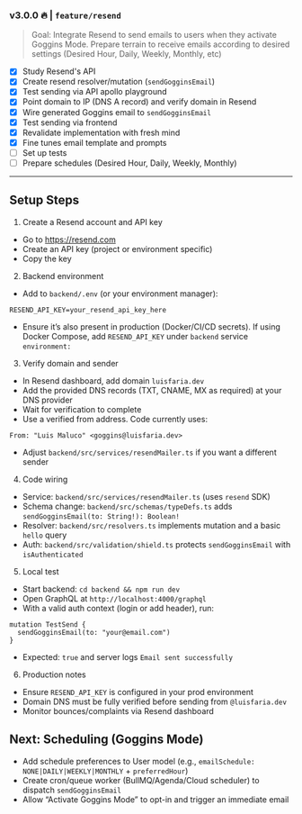 ### v3.0.0 🔥 | `feature/resend`
> Goal: Integrate Resend to send emails to users when they activate Goggins Mode. Prepare terrain to receive emails according to desired settings (Desired Hour, Daily, Weekly, Monthly, etc)

- [X] Study Resend's API
- [X] Create resend resolver/mutation (`sendGogginsEmail`)
- [X] Test sending via API apollo playground
- [X] Point domain to IP (DNS A record) and verify domain in Resend
- [X] Wire generated Goggins email to `sendGogginsEmail`
- [X] Test sending via frontend
- [X] Revalidate implementation with fresh mind
- [X] Fine tunes email template and prompts
- [ ] Set up tests
- [ ] Prepare schedules (Desired Hour, Daily, Weekly, Monthly)

---

## Setup Steps

1) Create a Resend account and API key
- Go to https://resend.com
- Create an API key (project or environment specific)
- Copy the key

2) Backend environment
- Add to `backend/.env` (or your environment manager):
```
RESEND_API_KEY=your_resend_api_key_here
```
- Ensure it’s also present in production (Docker/CI/CD secrets). If using Docker Compose, add `RESEND_API_KEY` under `backend` service `environment:`

3) Verify domain and sender
- In Resend dashboard, add domain `luisfaria.dev`
- Add the provided DNS records (TXT, CNAME, MX as required) at your DNS provider
- Wait for verification to complete
- Use a verified from address. Code currently uses:
```
From: "Luis Maluco" <goggins@luisfaria.dev>
```
- Adjust `backend/src/services/resendMailer.ts` if you want a different sender

4) Code wiring
- Service: `backend/src/services/resendMailer.ts` (uses `resend` SDK)
- Schema change: `backend/src/schemas/typeDefs.ts` adds `sendGogginsEmail(to: String!): Boolean!`
- Resolver: `backend/src/resolvers.ts` implements mutation and a basic `hello` query
- Auth: `backend/src/validation/shield.ts` protects `sendGogginsEmail` with `isAuthenticated`

5) Local test
- Start backend: `cd backend && npm run dev`
- Open GraphQL at `http://localhost:4000/graphql`
- With a valid auth context (login or add header), run:
```
mutation TestSend {
  sendGogginsEmail(to: "your@email.com")
}
```
- Expected: `true` and server logs `Email sent successfully`

6) Production notes
- Ensure `RESEND_API_KEY` is configured in your prod environment
- Domain DNS must be fully verified before sending from `@luisfaria.dev`
- Monitor bounces/complaints via Resend dashboard

## Next: Scheduling (Goggins Mode)
- Add schedule preferences to User model (e.g., `emailSchedule: NONE|DAILY|WEEKLY|MONTHLY` + `preferredHour`)
- Create cron/queue worker (BullMQ/Agenda/Cloud scheduler) to dispatch `sendGogginsEmail`
- Allow “Activate Goggins Mode” to opt-in and trigger an immediate email
